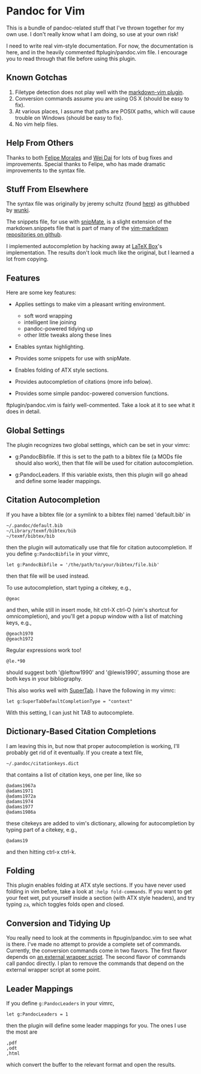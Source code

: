 Pandoc for Vim
==============

This is a bundle of pandoc-related stuff that I've thrown together for my own use. I don't really know what I am doing, so use at your own risk!

I need to write real vim-style documentation. For now, the documentation is here, and in the heavily commented ftplugin/pandoc.vim file. I encourage you to read through that file before using this plugin.

Known Gotchas
-------------

1.  Filetype detection does not play well with the [markdown-vim
    plugin](http://plasticboy.com/markdown-vim-mode/).
2.  Conversion commands assume you are using OS X (should be easy to
    fix).
3.  At various places, I assume that paths are POSIX paths, which
    will cause trouble on Windows (should be easy to fix).
4.  No vim help files.

Help From Others
----------------

Thanks to both [Felipe Morales](https://github.com/fmoralesc) and [Wei Dai](https://github.com/clvv) for lots of bug fixes and improvements. Special thanks to Felipe, who has made dramatic improvements to the syntax file.

Stuff From Elsewhere
--------------------

The syntax file was originally by jeremy schultz (found
[here](http://www.vim.org/scripts/script.php?script_id=2389)) as
githubbed by [wunki](https://github.com/wunki/vim-pandoc). 

The snippets file, for use with
[snipMate](http://www.vim.org/scripts/script.php?script_id=2540), is a
slight extension of the markdown.snippets file that is part of many of
the [vim-markdown repositories on
github](https://github.com/hallison/vim-markdown).

I implemented autocompletion by hacking away at [LaTeX Box]'s 
implementation. The results don't look much like the original, but
I learned a lot from copying.

[LaTeX Box]: http://www.vim.org/scripts/script.php?script_id=3109

Features
--------

Here are some key features:

+   Applies settings to make vim a pleasant writing environment.
	-    soft word wrapping
	-    intelligent line joining
	-    pandoc-powered tidying up
	-    other little tweaks along these lines

+	Enables syntax highlighting.

+	Provides some snippets for use with snipMate.

+   Enables folding of ATX style sections.

+   Provides autocompletion of citations (more info below).

+	Provides some simple pandoc-powered conversion functions.

ftplugin/pandoc.vim is fairly well-commented. Take a look at it to see
what it does in detail.

Global Settings
---------------

The plugin recognizes two global settings, which can be set in your
vimrc:

+	g:PandocBibfile. If this is set to the path to a bibtex file 
	(a MODs file should also work), then that file will be used
	for citation autocompletion.

+	g:PandocLeaders. If this variable exists, then this plugin 
	will go ahead and define some leader mappings.

Citation Autocompletion
-----------------------

If you have a bibtex file (or a symlink to a bibtex file)
named 'default.bib' in

    ~/.pandoc/default.bib
    ~/Library/texmf/bibtex/bib
    ~/texmf/bibtex/bib

then the plugin will automatically use that file for citation
autocompletion. If you define `g:PandocBibfile` in your vimrc,

    let g:PandocBibfile = '/the/path/to/your/bibtex/file.bib'

then that file will be used instead.

To use autocompletion, start typing a citekey, e.g.,

    @geac

and then, while still in insert mode, hit ctrl-X ctrl-O (vim's 
shortcut for omnicompletion), and you'll get a popup window with
a list of matching keys, e.g.,

    @geach1970
    @geach1972

Regular expressions work too!

    @le.*90

should suggest both '@leftow1990' and '@lewis1990', assuming
those are both keys in your bibliography.

This also works well with [SuperTab]. I have the following in my 
vimrc:

    let g:SuperTabDefaultCompletionType = "context"

With this setting, I can just hit TAB to autocomplete.

[SuperTab]: http://www.vim.org/scripts/script.php?script_id=1643


Dictionary-Based Citation Completions
-------------------------------------

I am leaving this in, but now that proper autocompletion is 
working, I'll probably get rid of it eventually. If you create
a text file,

    ~/.pandoc/citationkeys.dict

that contains a list of citation keys, one per line, like so

	@adams1967a
	@adams1971
	@adams1972a
	@adams1974
	@adams1977
	@adams1986a

these citekeys are added to vim's dictionary, allowing for autocompletion by typing part of a citekey, e.g.,

    @adams19

and then hitting ctrl-x ctrl-k.

Folding
-------

This plugin enables folding at ATX style sections. If you have 
never used folding in vim before, take a look at `:help fold-commands`.
If you want to get your feet wet, put yourself inside a section
(with ATX style headers), and try typing `za`, which toggles folds 
open and closed.

Conversion and Tidying Up
-------------------------

You really need to look at the comments in ftpugin/pandoc.vim to
see what is there. I've made no attempt to provide a complete
set of commands. Currently, the conversion commands come in two flavors. The first flavor depends on [an external wrapper script](https://gist.github.com/857619). The second flavor of commands call pandoc directly. I plan to remove the commands that depend on the external wrapper script at some point. 

Leader Mappings
---------------

If you define `g:PandocLeaders` in your vimrc,
 
    let g:PandocLeaders = 1

then the plugin will define some leader mappings for you. The ones I use the most are

    ,pdf
	,odt
	,html

which convert the buffer to the relevant format and open the results.

